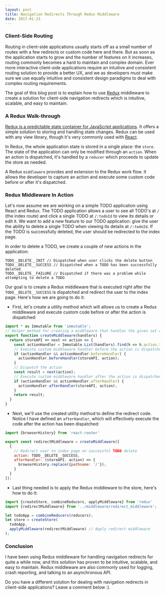 ```yaml
---
layout: post
title: Navigation Redirects Through Redux Middleware
date: 2017-01-23
---
```


### Client-Side Routing
Routing in client-side applications usually starts off as a small number of routes with a few redirects or custom code here and there. But as soon as the application starts to grow and the number of features on it increases, routing commonly becomes a hard to maintain and complex domain. Ever more interactive client-side applications require an intuitive and consistent routing solution to provide a better UX, and we as developers must make sure we use equally intuitive and consistent design paradigms to deal with complex routing requirements.

The goal of this blog post is to explain how to use [Redux](https://github.com/reactjs/redux) middleware to create a solution for client-side navigation redirects which is intuitive, scalable, and easy to maintain.

### A Redux Walk-through
[Redux is a predictable state container for JavaScript applications](http://redux.js.org/). It offers a simple solution to storing and handling state changes. Redux can be used with any view library, though it's very commonly used with [React](https://facebook.github.io/react/).

In Redux, the whole application state is stored in a single place: the ``store``. The state of the application can only be modified through an ``action``. When an action is dispatched, it's handled by a ``reducer`` which proceeds to update the store as needed.

A Redux ``middleware`` provides and extension to the Redux work flow. It allows the developer to capture an action and execute some custom code before or after it's dispatched.

### Redux Middleware In Action
Let's now assume we are working on a simple TODO application using React and Redux. The TODO application allows a user to see all TODO's at ``/`` (the index route) and click a single TODO at ``/:todoId`` to view its details or edit it.  We want to add a new feature to our TODO application: give the user the ability to delete a single TODO when viewing its details at ``/:todoId``. If the TODO is successfully deleted, the user should be redirected to the index page.

In  order to delete a TODO, we create a couple of new actions in the application:

```
TODO__DELETE__INIT // Dispatched when user clicks the delete button
TODO__DELETE__SUCCESS // Dispatched when a TODO has been successfully deleted
TODO__DELETE__FAILURE // Dispatched if there was a problem while attempting to delete a TODO
```

Our goal is to create a Redux middleware that is executed right after the ``TODO__DELETE__SUCCESS`` is dispatched and redirect the user to the index page. Here's how we are going to do it:

- First, let's create a utility method which will allows us to create a Redux middleware and execute custom code before or after the action is dispatched:

``` javascript
import * as Immutable from 'immutable';
// Helper method for creating a middleware that handles the given set of actions
export function createMiddleware(handlers) {
  return storeAPI => next => action => {
    const actionHandler = Immutable.List(handlers).find(h => h.action.type === action.type);
    // Execute custom middleware handler before the action is dispatched
    if (actionHandler && actionHandler.beforeHandler) {
      actionHandler.beforeHandler(storeAPI, action);
    }
    // Dispatch the action
    const result = next(action);
    // Execute custom middleware handler after the action is dispatched
    if (actionHandler && actionHandler.afterHandler) {
      actionHandler.afterHandler(storeAPI, action);
    }
    return result;
  }
}
```

- Next, we'll use the created utility method to define the redirect code. Notice I have defined an ``afterHandler``, which will effectively execute the code after the action has been dispatched:

``` javascript
import {browserHistory} from 'react-router'

export const redirectMiddleware = createMiddleware([
  {
    // Redirect user to index page on successful TODO delete
    action: TODO__DELETE__SUCCESS,
    afterHandler: (storeAPI, action) => {
      browserHistory.replace({pathname: '/'});
    }
  }
]);
```

- Last thing needed is to apply the Redux middleware to the store, here's how to do it:

``` javascript
import {createStore, combineReducers, applyMiddleware} from 'redux'
import {redirectMiddleware} from '../middleware/redirect_middleware';

let todoApp = combineReducers(reducers);
let store = createStore(
  todoApp,
  applyMiddleware(redirectMiddleware) // Apply redirect middleware
);
```

### Conclusion
I have been using Redux middleware for handling navigation redirects for quite a while now, and this solution has proven to be intuitive, scalable, and easy to maintain. Redux middleware are also commonly used for logging, crash reporting, and talking to an asynchronous API.

Do you have a different solution for dealing with navigation redirects in client-side applications? Leave a comment below :).
